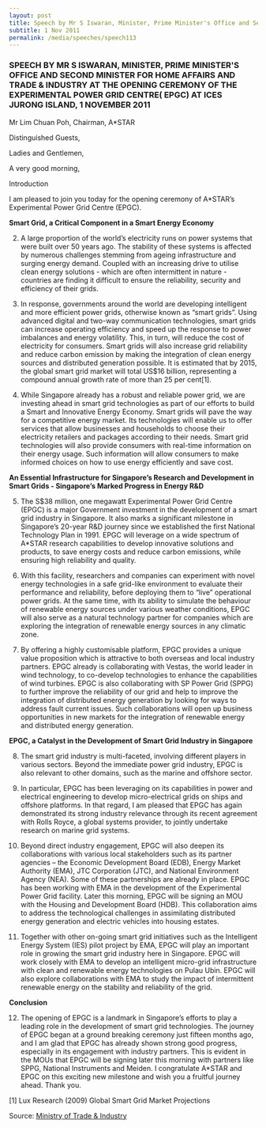 ```yaml
---
layout: post
title: Speech by Mr S Iswaran, Minister, Prime Minister's Office and Second Minister for Home Affairs and Trade & Industry at the opening ceremony of the Experimental Power Grid Centre( EPGC) at Ices Jurong Island, 1 November 2011
subtitle: 1 Nov 2011
permalink: /media/speeches/speech113
---
```


### SPEECH BY MR S ISWARAN, MINISTER, PRIME MINISTER'S OFFICE AND SECOND MINISTER FOR HOME AFFAIRS AND TRADE & INDUSTRY AT THE OPENING CEREMONY OF THE EXPERIMENTAL POWER GRID CENTRE( EPGC) AT ICES JURONG ISLAND, 1 NOVEMBER 2011

Mr Lim Chuan Poh, Chairman, A*STAR

Distinguished Guests,

Ladies and Gentlemen,

A very good morning,

Introduction

I am pleased to join you today for the opening ceremony of A*STAR’s Experimental Power Grid Centre (EPGC).

**Smart Grid, a Critical Component in a Smart Energy Economy**

2. A large proportion of the world’s electricity runs on power systems that were built over 50 years ago. The stability of these systems is affected by numerous challenges stemming from ageing infrastructure and surging energy demand. Coupled with an increasing drive to utilise clean energy solutions - which are often intermittent in nature - countries are finding it difficult to ensure the reliability, security and efficiency of their grids.

3. In response, governments around the world are developing intelligent and more efficient power grids, otherwise known as “smart grids”. Using advanced digital and two-way communication technologies, smart grids can increase operating efficiency and speed up the response to power imbalances and energy volatility. This, in turn, will reduce the cost of electricity for consumers. Smart grids will also increase grid reliability and reduce carbon emission by making the integration of clean energy sources and distributed generation possible. It is estimated that by 2015, the global smart grid market will total US$16 billion, representing a compound annual growth rate of more than 25 per cent[1].

4. While Singapore already has a robust and reliable power grid, we are investing ahead in smart grid technologies as part of our efforts to build a Smart and Innovative Energy Economy. Smart grids will pave the way for a competitive energy market. Its technologies will enable us to offer services that allow businesses and households to choose their electricity retailers and packages according to their needs. Smart grid technologies will also provide consumers with real-time information on their energy usage. Such information will allow consumers to make informed choices on how to use energy efficiently and save cost.

**An Essential Infrastructure for Singapore’s Research and Development in Smart Grids - Singapore’s Marked Progress in Energy R&D**

5. The S$38 million, one megawatt Experimental Power Grid Centre (EPGC) is a major Government investment in the development of a smart grid industry in Singapore. It also marks a significant milestone in Singapore’s 20-year R&D journey since we established the first National Technology Plan in 1991. EPGC will leverage on a wide spectrum of A*STAR research capabilities to develop innovative solutions and products, to save energy costs and reduce carbon emissions, while ensuring high reliability and quality.

6. With this facility, researchers and companies can experiment with novel energy technologies in a safe grid-like environment to evaluate their performance and reliability, before deploying them to “live” operational power grids. At the same time, with its ability to simulate the behaviour of renewable energy sources under various weather conditions, EPGC will also serve as a natural technology partner for companies which are exploring the integration of renewable energy sources in any climatic zone.

7. By offering a highly customisable platform, EPGC provides a unique value proposition which is attractive to both overseas and local industry partners. EPGC already is collaborating with Vestas, the world leader in wind technology, to co-develop technologies to enhance the capabilities of wind turbines. EPGC is also collaborating with SP Power Grid (SPPG) to further improve the reliability of our grid and help to improve the integration of distributed energy generation by looking for ways to address fault current issues. Such collaborations will open up business opportunities in new markets for the integration of renewable energy and distributed energy generation.

**EPGC, a Catalyst in the Development of Smart Grid Industry in Singapore**

8. The smart grid industry is multi-faceted, involving different players in various sectors. Beyond the immediate power grid industry, EPGC is also relevant to other domains, such as the marine and offshore sector.

9. In particular, EPGC has been leveraging on its capabilities in power and electrical engineering to develop micro-electrical grids on ships and offshore platforms. In that regard, I am pleased that EPGC has again demonstrated its strong industry relevance through its recent agreement with Rolls Royce, a global systems provider, to jointly undertake research on marine grid systems.

10. Beyond direct industry engagement, EPGC will also deepen its collaborations with various local stakeholders such as its partner agencies – the Economic Development Board (EDB), Energy Market Authority (EMA), JTC Corporation (JTC), and National Environment Agency (NEA). Some of these partnerships are already in place. EPGC has been working with EMA in the development of the Experimental Power Grid facility. Later this morning, EPGC will be signing an MOU with the Housing and Development Board (HDB). This collaboration aims to address the technological challenges in assimilating distributed energy generation and electric vehicles into housing estates.

11. Together with other on-going smart grid initiatives such as the Intelligent Energy System (IES) pilot project by EMA, EPGC will play an important role in growing the smart grid industry here in Singapore. EPGC will work closely with EMA to develop an intelligent micro-grid infrastructure with clean and renewable energy technologies on Pulau Ubin. EPGC will also explore collaborations with EMA to study the impact of intermittent renewable energy on the stability and reliability of the grid.

**Conclusion**

12. The opening of EPGC is a landmark in Singapore’s efforts to play a leading role in the development of smart grid technologies. The journey of EPGC began at a ground breaking ceremony just fifteen months ago, and I am glad that EPGC has already shown strong good progress, especially in its engagement with industry partners. This is evident in the MOUs that EPGC will be signing later this morning with partners like SPPG, National Instruments and Meiden. I congratulate A*STAR and EPGC on this exciting new milestone and wish you a fruitful journey ahead. Thank you.

[1] Lux Research (2009) Global Smart Grid Market Projections

Source: [<a href="https://www.mti.gov.sg/" target="_blank">Ministry of Trade & Industry</a>](https://www.mti.gov.sg/)

